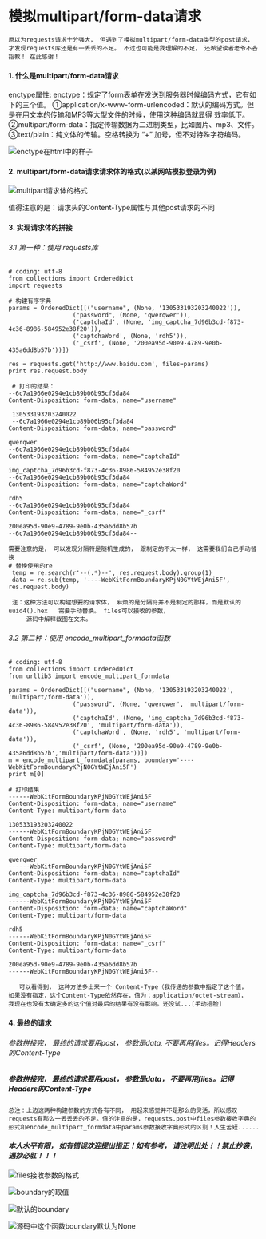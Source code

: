 # 模拟multipart/form-data请求
`原以为requests请求十分强大， 但遇到了模拟multipart/form-data类型的post请求， 才发现requests库还是有一丢丢的不足。 不过也可能是我理解的不足， 还希望读者老爷不吝指教！ 在此感谢！`

#### 1. 什么是multipart/form-data请求

   enctype属性: 
    enctype：规定了form表单在发送到服务器时候编码方式，它有如下的三个值。 
    ①application/x-www-form-urlencoded：默认的编码方式。但是在用文本的传输和MP3等大型文件的时候，使用这种编码就显得 效率低下。 
    ②multipart/form-data：指定传输数据为二进制类型，比如图片、mp3、文件。
    ③text/plain：纯文体的传输。空格转换为 “+” 加号，但不对特殊字符编码。

![enctype在html中的样子](https://upload-images.jianshu.io/upload_images/11227136-6586368a6a185c33.png?imageMogr2/auto-orient/strip%7CimageView2/2/w/1240)


#### 2. multipart/form-data请求请求体的格式(以某网站模拟登录为例)

![multipart请求体的格式](https://upload-images.jianshu.io/upload_images/11227136-81b32e28c183b97f.png?imageMogr2/auto-orient/strip%7CimageView2/2/w/1240)

值得注意的是：请求头的Content-Type属性与其他post请求的不同

#### 3. 实现请求体的拼接
###### 3.1 第一种：使用 requests库
    # coding: utf-8
    from collections import OrderedDict
    import requests

    # 构建有序字典
    params = OrderedDict([("username", (None, '130533193203240022')),
                      ("password", (None, 'qwerqwer')),
                      ('captchaId', (None, 'img_captcha_7d96b3cd-f873-4c36-8986-584952e38f20')),
                      ('captchaWord', (None, 'rdh5')),
                      ('_csrf', (None, '200ea95d-90e9-4789-9e0b-435a6dd8b57b'))])

    res = requests.get('http://www.baidu.com', files=params)
    print res.request.body

     # 打印的结果：
    --6c7a1966e0294e1cb89b06b95cf3da84
    Content-Disposition: form-data; name="username"

     130533193203240022
     --6c7a1966e0294e1cb89b06b95cf3da84
    Content-Disposition: form-data; name="password"

    qwerqwer
    --6c7a1966e0294e1cb89b06b95cf3da84
    Content-Disposition: form-data; name="captchaId"

    img_captcha_7d96b3cd-f873-4c36-8986-584952e38f20
    --6c7a1966e0294e1cb89b06b95cf3da84
    Content-Disposition: form-data; name="captchaWord"

    rdh5
    --6c7a1966e0294e1cb89b06b95cf3da84
    Content-Disposition: form-data; name="_csrf"

    200ea95d-90e9-4789-9e0b-435a6dd8b57b
    --6c7a1966e0294e1cb89b06b95cf3da84--

    需要注意的是， 可以发现分隔符是随机生成的， 跟制定的不太一样， 这需要我们自己手动替换  
    # 替换使用的re
     temp = re.search(r'--(.*)--', res.request.body).group(1)                          
     data = re.sub(temp, '----WebKitFormBoundaryKPjN0GYtWEjAni5F', res.request.body)   

     注：这种方法可以构建想要的请求体， 麻烦的是分隔符并不是制定的那样，而是默认的 uuid4().hex   需要手动替换。 files可以接收的参数， 
         源码中解释截图在文末。

###### 3.2 第二种：使用 encode_multipart_formdata函数
    # coding: utf-8
    from collections import OrderedDict
    from urllib3 import encode_multipart_formdata

    params = OrderedDict([("username", (None, '130533193203240022', 'multipart/form-data')),
                      ("password", (None, 'qwerqwer', 'multipart/form-data')),
                      ('captchaId', (None, 'img_captcha_7d96b3cd-f873-4c36-8986-584952e38f20', 'multipart/form-data')),
                      ('captchaWord', (None, 'rdh5', 'multipart/form-data')),
                      ('_csrf', (None, '200ea95d-90e9-4789-9e0b-435a6dd8b57b','multipart/form-data'))])
    m = encode_multipart_formdata(params, boundary='----WebKitFormBoundaryKPjN0GYtWEjAni5F')
    print m[0]

    # 打印结果
    ------WebKitFormBoundaryKPjN0GYtWEjAni5F
    Content-Disposition: form-data; name="username"
    Content-Type: multipart/form-data

    130533193203240022
    ------WebKitFormBoundaryKPjN0GYtWEjAni5F
    Content-Disposition: form-data; name="password"
    Content-Type: multipart/form-data

    qwerqwer
    ------WebKitFormBoundaryKPjN0GYtWEjAni5F
    Content-Disposition: form-data; name="captchaId"
    Content-Type: multipart/form-data

    img_captcha_7d96b3cd-f873-4c36-8986-584952e38f20
    ------WebKitFormBoundaryKPjN0GYtWEjAni5F
    Content-Disposition: form-data; name="captchaWord"
    Content-Type: multipart/form-data

    rdh5
    ------WebKitFormBoundaryKPjN0GYtWEjAni5F
    Content-Disposition: form-data; name="_csrf"
    Content-Type: multipart/form-data

    200ea95d-90e9-4789-9e0b-435a6dd8b57b
    ------WebKitFormBoundaryKPjN0GYtWEjAni5F--

       可以看得到， 这种方法多出来一个 Content-Type（我传递的参数中指定了这个值，
    如果没有指定，这个Content-Type依然存在，值为：application/octet-stream），
    我现在也没有太确定多的这个值对最后的结果有没有影响。还没试...[手动捂脸]

#### 4. 最终的请求
###### 参数拼接完， 最终的请求要用post， 参数是data, 不要再用files。记得Headers的Content-Type
##### 参数拼接完， 最终的请求要用post， 参数是data， 不要再用files。记得Headers的Content-Type
`总注：上边这两种构建参数的方式各有不同， 用起来感觉并不是那么的灵活，所以感叹requests有那么一丢丢丢的不足。值的注意的是，requests.post中files参数接收字典的形式和encode_multipart_formdata中params参数接收字典形式的区别！人生苦短......`

####  *本人水平有限， 如有错误欢迎提出指正！如有参考， 请注明出处！！禁止抄袭，遇抄必肛！！！*
![files接收参数的格式](https://upload-images.jianshu.io/upload_images/11227136-67e4dc7fa798d04e.png?imageMogr2/auto-orient/strip%7CimageView2/2/w/1240)

![boundary的取值](https://upload-images.jianshu.io/upload_images/11227136-9c470e8789aef23c.png?imageMogr2/auto-orient/strip%7CimageView2/2/w/1240)

![默认的boundary](https://upload-images.jianshu.io/upload_images/11227136-ed1ed12207bdc9ef.png?imageMogr2/auto-orient/strip%7CimageView2/2/w/1240)

![源码中这个函数boundary默认为None](https://upload-images.jianshu.io/upload_images/11227136-46b93e9b2556fb16.png?imageMogr2/auto-orient/strip%7CimageView2/2/w/1240)

























